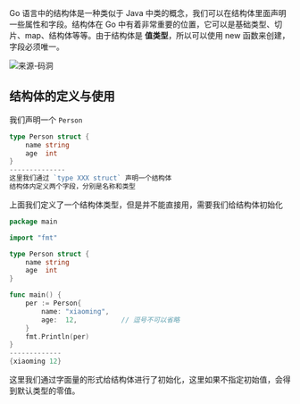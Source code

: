 Go 语言中的结构体是一种类似于 Java 中类的概念，我们可以在结构体里面声明一些属性和字段。结构体在 Go 中有着非常重要的位置，它可以是基础类型、切片、map、结构体等等。由于结构体是 **值类型**，所以可以使用 new 函数来创建，字段必须唯一。

![来源-码洞](https://mmbiz.qpic.cn/mmbiz_png/bGribGtYC3mIF98WxZkyOgbtbkiblaQgy6v1DrribArRBAoETvdCiaKVtO0ovyxJfaNDqTRPSJmT1bP0KfgGvgTiciaw/640?wx_fmt=png&tp=webp&wxfrom=5&wx_lazy=1&wx_co=1)


## 结构体的定义与使用

我们声明一个 `Person`
```go
type Person struct {
    name string
    age  int
}
--------------
这里我们通过 `type XXX struct` 声明一个结构体
结构体内定义两个字段，分别是名称和类型
```

上面我们定义了一个结构体类型，但是并不能直接用，需要我们给结构体初始化
```go
package main

import "fmt"

type Person struct {
    name string
    age  int
}

func main() {
    per := Person{
        name: "xiaoming",
        age:  12,			// 逗号不可以省略
    }
    fmt.Println(per)
}
-------------
{xiaoming 12}
```
这里我们通过字面量的形式给结构体进行了初始化，这里如果不指定初始值，会得到默认类型的零值。